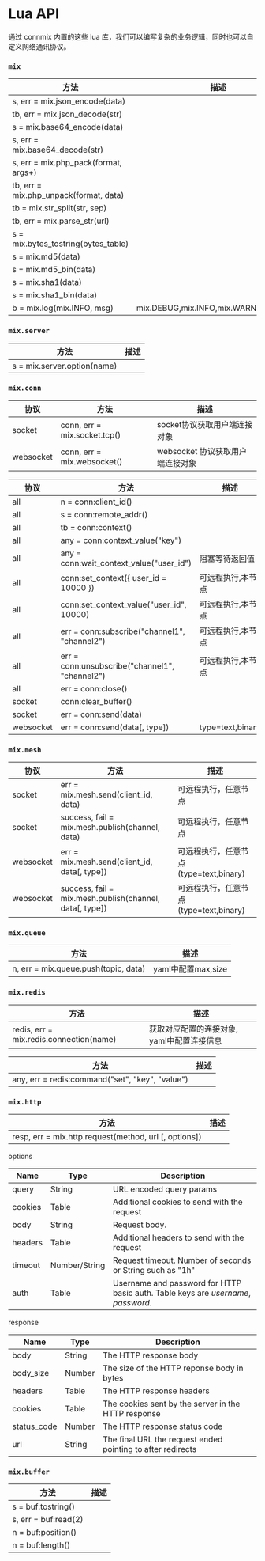 # Lua API

通过 connmix 内置的这些 lua 库，我们可以编写复杂的业务逻辑，同时也可以自定义网络通讯协议。

### `mix`

| 方法                                       | 描述                                    |
|------------------------------------------|---------------------------------------|
| s, err = mix.json_encode(data)           |                                       |
| tb, err = mix.json_decode(str)           |                                       |
| s = mix.base64_encode(data)              |                                       |
| s, err = mix.base64_decode(str)          |                                       |
| s, err = mix.php_pack(format, args+)     |                                       |
| tb, err = mix.php_unpack(format, data)   |                                       |
| tb = mix.str_split(str, sep)             |                                       |
| tb, err = mix.parse_str(url)             |                                       |
| s = mix.bytes_tostring(bytes_table)      |                                       |
| s = mix.md5(data)                        |                                       |
| s = mix.md5_bin(data)                    |                                       |
| s = mix.sha1(data)                       |                                       |
| s = mix.sha1_bin(data)                   |                                       |
| b = mix.log(mix.INFO, msg)               | mix.DEBUG,mix.INFO,mix.WARN,mix.ERROR |

### `mix.server`

| 方法                          | 描述  |
|-----------------------------|-----|
| s = mix.server.option(name) |     |

### `mix.conn`

| 协议        | 方法                           | 描述                    |
|-----------|------------------------------|-----------------------|
| socket    | conn, err = mix.socket.tcp() | socket协议获取用户端连接对象     |
| websocket | conn, err = mix.websocket()  | websocket 协议获取用户端连接对象 |

| 协议        | 方法                                             | 描述               |
|-----------|------------------------------------------------|------------------|
| all       | n = conn:client_id()                           |                  |
| all       | s = conn:remote_addr()                         |                  |
| all       | tb = conn:context()                            |                  |
| all       | any = conn:context_value("key")                |                  |
| all       | any = conn:wait_context_value("user_id")       | 阻塞等待返回值          |
| all       | conn:set_context({ user_id = 10000 })          | 可远程执行,本节点        |
| all       | conn:set_context_value("user_id", 10000)       | 可远程执行,本节点        |
| all       | err = conn:subscribe("channel1", "channel2")   | 可远程执行,本节点        |
| all       | err = conn:unsubscribe("channel1", "channel2") | 可远程执行,本节点        |
| all       | err = conn:close()                             |                  |
| socket    | conn:clear_buffer()                            |                  |
| socket    | err = conn:send(data)                          |                  |
| websocket | err = conn:send(data[, type])                  | type=text,binary |

### `mix.mesh`

| 协议        | 方法                                                      | 描述                            |
|-----------|---------------------------------------------------------|-------------------------------|
| socket    | err = mix.mesh.send(client_id, data)                    | 可远程执行，任意节点                    |
| socket    | success, fail = mix.mesh.publish(channel, data)         | 可远程执行，任意节点                    |
| websocket | err = mix.mesh.send(client_id, data[, type])            | 可远程执行，任意节点 (type=text,binary) |
| websocket | success, fail = mix.mesh.publish(channel, data[, type]) | 可远程执行，任意节点 (type=text,binary) |

### `mix.queue`

| 方法                                   | 描述                                    |
|--------------------------------------|---------------------------------------|
| n, err = mix.queue.push(topic, data) | yaml中配置max,size                       |

### `mix.redis`

| 方法                                      | 描述                       |
|-----------------------------------------|--------------------------|
| redis, err = mix.redis.connection(name) | 获取对应配置的连接对象, yaml中配置连接信息 |

| 方法                                              | 描述           |
|-------------------------------------------------|--------------|
| any, err = redis:command("set", "key", "value") |              |

### `mix.http`

| 方法                                                    | 描述  |
|-------------------------------------------------------|-----|
| resp, err = mix.http.request(method, url [, options]) |     |

options

| Name    | Type          | Description                                                                       |
|---------|---------------|-----------------------------------------------------------------------------------|
| query   | String        | URL encoded query params                                                          |
| cookies | Table         | Additional cookies to send with the request                                       |
| body    | String        | Request body.                                                                     |
| headers | Table         | Additional headers to send with the request                                       |
| timeout | Number/String | Request timeout. Number of seconds or String such as "1h"                         |
| auth    | Table         | Username and password for HTTP basic auth. Table keys are *username*, *password*. |

response

| Name        | Type   | Description                                                 |
|-------------|--------|-------------------------------------------------------------|
| body        | String | The HTTP response body                                      |
| body_size   | Number | The size of the HTTP reponse body in bytes                  |
| headers     | Table  | The HTTP response headers                                   |
| cookies     | Table  | The cookies sent by the server in the HTTP response         |
| status_code | Number | The HTTP response status code                               |
| url         | String | The final URL the request ended pointing to after redirects |

### `mix.buffer`

| 方法                   | 描述  |
|----------------------|-----|
| s = buf:tostring()   |     |
| s, err = buf:read(2) |     |
| n = buf:position()   |     |
| n = buf:length()     |     |
